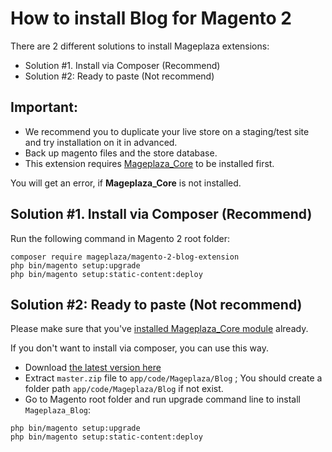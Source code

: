 # How to install Blog for Magento 2

There are 2 different solutions to install Mageplaza extensions:

- Solution #1. Install via Composer (Recommend)
- Solution #2: Ready to paste (Not recommend)

## Important:
- We recommend you to duplicate your live store on a staging/test site and try installation on it in advanced.
- Back up magento files and the store database.
- This extension requires [Mageplaza_Core](https://github.com/mageplaza/module-core) to be installed first.

You will get an error, if **Mageplaza_Core** is not installed.

## Solution #1. Install via Composer (Recommend)

Run the following command in Magento 2 root folder:

```
composer require mageplaza/magento-2-blog-extension
php bin/magento setup:upgrade
php bin/magento setup:static-content:deploy
```

## Solution #2: Ready to paste (Not recommend)

Please make sure that you've [installed Mageplaza_Core module](https://github.com/mageplaza/module-core#how-to-install--upgrade-mageplaza_core) already.

If you don't want to install via composer, you can use this way. 

- Download [the latest version here](https://github.com/mageplaza/magento-2-blog/archive/master.zip) 
- Extract `master.zip` file to `app/code/Mageplaza/Blog` ; You should create a folder path `app/code/Mageplaza/Blog` if not exist.
- Go to Magento root folder and run upgrade command line to install `Mageplaza_Blog`:

```
php bin/magento setup:upgrade
php bin/magento setup:static-content:deploy
```

